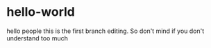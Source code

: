 # hello-world
hello people
this is the first branch editing.
So don't mind if you don't understand too much
